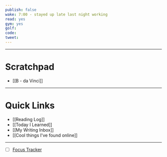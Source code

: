 ```yaml
---
publish: false
wake: 7:00 - stayed up late last night working
read: yes
gym: yes
golf:
code:
tweet:
---
```

***
# Scratchpad
- [[B - da Vinci]]



---
# Quick Links
- [[Reading Log]]
- [[Today I Learned]]
- [[My Writing Inbox]]
- [[Cool things I've found online]]

***
- [ ] [Focus Tracker](https://docs.google.com/spreadsheets/d/18ZL9CSRxE2z7pTKcaPGe3749GMO9Ov2UjVsRMQqShBk/edit#gid=696776801)